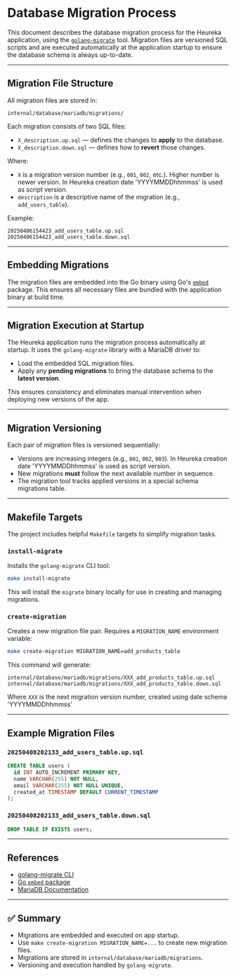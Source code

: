 # Database Migration Process

This document describes the database migration process for the Heureka application, using the [`golang-migrate`](https://github.com/golang-migrate/migrate) tool. Migration files are versioned SQL scripts and are executed automatically at the application startup to ensure the database schema is always up-to-date.

---

## Migration File Structure

All migration files are stored in:

```
internal/database/mariadb/migrations/
```

Each migration consists of two SQL files:

- `X_description.up.sql` — defines the changes to **apply** to the database.
- `X_description.down.sql` — defines how to **revert** those changes.

Where:
- `X` is a migration version number (e.g., `001`, `002`, etc.). Higher number is newer version. In Heureka creation date 'YYYYMMDDhhmmss' is used as script version.
- `description` is a descriptive name of the migration (e.g., `add_users_table`).

Example:
```
20250406154423_add_users_table.up.sql
20250406154423_add_users_table.down.sql
```

---

## Embedding Migrations

The migration files are embedded into the Go binary using Go's [`embed`](https://pkg.go.dev/embed) package. This ensures all necessary files are bundled with the application binary at build time.

---

## Migration Execution at Startup

The Heureka application runs the migration process automatically at startup. It uses the `golang-migrate` library with a MariaDB driver to:

- Load the embedded SQL migration files.
- Apply any **pending migrations** to bring the database schema to the **latest version**.

This ensures consistency and eliminates manual intervention when deploying new versions of the app.

---

## Migration Versioning

Each pair of migration files is versioned sequentially:

- Versions are increasing integers (e.g., `001`, `002`, `003`). In Heureka creation date 'YYYYMMDDhhmmss' is used as script version.
- New migrations **must** follow the next available number in sequence.
- The migration tool tracks applied versions in a special schema migrations table.

---

## Makefile Targets

The project includes helpful `Makefile` targets to simplify migration tasks.

### `install-migrate`

Installs the `golang-migrate` CLI tool:

```bash
make install-migrate
```

This will install the `migrate` binary locally for use in creating and managing migrations.

### `create-migration`

Creates a new migration file pair. Requires a `MIGRATION_NAME` environment variable:

```bash
make create-migration MIGRATION_NAME=add_products_table
```

This command will generate:

```
internal/database/mariadb/migrations/XXX_add_products_table.up.sql
internal/database/mariadb/migrations/XXX_add_products_table.down.sql
```

Where `XXX` is the next migration version number, created using date schema 'YYYYMMDDhhmmss'

---

## Example Migration Files

### `20250408202133_add_users_table.up.sql`

```sql
CREATE TABLE users (
  id INT AUTO_INCREMENT PRIMARY KEY,
  name VARCHAR(255) NOT NULL,
  email VARCHAR(255) NOT NULL UNIQUE,
  created_at TIMESTAMP DEFAULT CURRENT_TIMESTAMP
);
```

### `20250408202133_add_users_table.down.sql`

```sql
DROP TABLE IF EXISTS users;
```

---

## References

- [golang-migrate CLI](https://github.com/golang-migrate/migrate/tree/master/cmd/migrate)
- [Go `embed` package](https://pkg.go.dev/embed)
- [MariaDB Documentation](https://mariadb.com/kb/en/documentation/)

---

## ✅ Summary

- Migrations are embedded and executed on app startup.
- Use `make create-migration MIGRATION_NAME=...` to create new migration files.
- Migrations are stored in `internal/database/mariadb/migrations`.
- Versioning and execution handled by `golang-migrate`.
